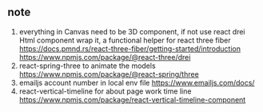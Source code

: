 ## note

1. everything in Canvas need to be 3D component, if not use react drei Html component wrap it, a functional helper for react three fiber https://docs.pmnd.rs/react-three-fiber/getting-started/introduction   https://www.npmjs.com/package/@react-three/drei
2. react-spring-three to animate the models https://www.npmjs.com/package/@react-spring/three
3. emailjs account number in local env file https://www.emailjs.com/docs/
4. react-vertical-timeline for about page work time line https://www.npmjs.com/package/react-vertical-timeline-component
